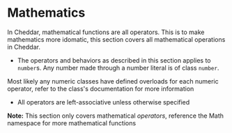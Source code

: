 # Mathematics

In Cheddar, mathematical functions are all operators. This is to make mathematics more idomatic, this section covers all mathematical operations in Cheddar.

 - The operators and behaviors as described in this section applies to `number`s. Any number made through a number literal is of class `number`.
 
 Most likely any numeric classes have defined overloads for each numeric operator, refer to the class's documentation for more information
 - All operators are left-associative unless otherwise specified
 
 **Note:** This section only covers mathematical _operators_, reference the Math namespace for more mathematical functions